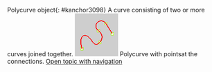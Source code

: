---
---

Polycurve object{: #kanchor3098}
A curve consisting of two or more curves joined together.
![images/polycurve.png](images/polycurve.png)
Polycurve with pointsat the connections.
 [Open topic with navigation](polycurve.html) 

